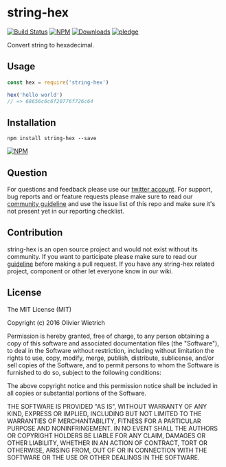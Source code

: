 # string-hex

[![Build Status](https://travis-ci.org/bredele/string-hex.svg?branch=master)](https://travis-ci.org/bredele/string-hex)
 [![NPM](https://img.shields.io/npm/v/string-hex.svg)](https://www.npmjs.com/package/string-hex)
 [![Downloads](https://img.shields.io/npm/dm/string-hex.svg)](http://npm-stat.com/charts.html?package=string-hex)
 [![pledge](https://bredele.github.io/contributing-guide/community-pledge.svg)](https://github.com/bredele/contributing-guide/blob/master/guidelines.md)

Convert string to hexadecimal.

## Usage

```js
const hex = require('string-hex')

hex('hello world')
// => 68656c6c6f20776f726c64
```


## Installation

```shell
npm install string-hex --save
```

[![NPM](https://nodei.co/npm/string-hex.png)](https://nodei.co/npm/string-hex/)


## Question

For questions and feedback please use our [twitter account](https://twitter.com/bredeleca). For support, bug reports and or feature requests please make sure to read our
<a href="https://github.com/bredele/contributing-guide/blob/master/guidelines.md" target="_blank">community guideline</a> and use the issue list of this repo and make sure it's not present yet in our reporting checklist.

## Contribution

string-hex is an open source project and would not exist without its community. If you want to participate please make sure to read our <a href="https://github.com/bredele/contributing-guide/blob/master/guidelines.md" target="_blank">guideline</a> before making a pull request. If you have any string-hex related project, component or other let everyone know in our wiki.

## License

The MIT License (MIT)

Copyright (c) 2016 Olivier Wietrich

Permission is hereby granted, free of charge, to any person obtaining a copy
of this software and associated documentation files (the "Software"), to deal
in the Software without restriction, including without limitation the rights
to use, copy, modify, merge, publish, distribute, sublicense, and/or sell
copies of the Software, and to permit persons to whom the Software is
furnished to do so, subject to the following conditions:

The above copyright notice and this permission notice shall be included in all
copies or substantial portions of the Software.

THE SOFTWARE IS PROVIDED "AS IS", WITHOUT WARRANTY OF ANY KIND, EXPRESS OR
IMPLIED, INCLUDING BUT NOT LIMITED TO THE WARRANTIES OF MERCHANTABILITY,
FITNESS FOR A PARTICULAR PURPOSE AND NONINFRINGEMENT. IN NO EVENT SHALL THE
AUTHORS OR COPYRIGHT HOLDERS BE LIABLE FOR ANY CLAIM, DAMAGES OR OTHER
LIABILITY, WHETHER IN AN ACTION OF CONTRACT, TORT OR OTHERWISE, ARISING FROM,
OUT OF OR IN CONNECTION WITH THE SOFTWARE OR THE USE OR OTHER DEALINGS IN THE
SOFTWARE.
